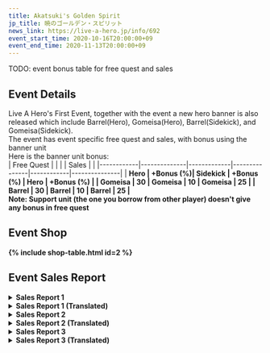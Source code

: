 ```yaml
---
title: Akatsuki's Golden Spirit
jp_title: 暁のゴールデン・スピリット
news_link: https://live-a-hero.jp/info/692
event_start_time: 2020-10-16T20:00:00+09
event_end_time: 2020-11-13T20:00:00+09
---
```


TODO: event bonus table for free quest and sales
## Event Details
Live A Hero's First Event, together with the event a new hero banner is also released which include Barrel(Hero), Gomeisa(Hero), Barrel(Sidekick), and Gomeisa(Sidekick).<br>
The event has event specific free quest and sales, with bonus using the banner unit<br>
Here is the banner unit bonus:<br>
| Free Quest |              |             |               | Sales      |               |
|------------|--------------|-------------|---------------|------------|---------------|
| <b>Hero    | <b>+Bonus (%)| <b>Sidekick | <b>+Bonus (%) | <b>Hero    | <b>+Bonus (%) |
| Gomeisa    | 30           | Gomeisa     | 10            | Gomeisa    | 25            |
| Barrel     | 30           | Barrel      | 10            | Barrel     | 25            |
<br>
Note: Support unit (the one you borrow from other player) doesn't give any bonus in free quest
<br>

## Event Shop

{% include shop-table.html id=2 %}

## Event Sales Report

<details><summary>Sales Report 1</summary>
<p>情報収集のための捜査活動中。<br><code>character0</code>と<code>character1</code>は、とある店舗を訪れる。<br>全ては事 件解決のカギを握る為……<br><br>しかし、何やら様子がおかしい。<br><code>character1</code>が裏手に回り込むと、黒煙が上がっ ている。<br><code>character1</code>の声を聞いた<code>character0</code>はすかさずドアを破り、<br>中に飛び込んだ。<br><br><code>character0</code>は倒れて動けなくなっている店主を発見。<br><code>character1</code>の声を頼りに、煙の中、店主を担いで脱出。<br><code>character1</code>は手頃なバケツで必死に消火活動を行う。<br><br>結果、２人の活躍のお陰で、店主の命は助 かった。<br>偶然とはいえ、大手柄。めでたしめでたし。<br><br>……何かを忘れているような気がするが、<br>きっと気のせいだろう。
</p>
</details>

<details><summary>Sales Report 1 (Translated)</summary>
<p>Forming an investigation team to collect information,<br><code>character0</code>and<code>character1</code>visit a certain store Hoping to the find the key to solving the case...<br><br>However, something is wrong.<br>When<code>character1</code>enters the back area, they realize the air is thick with black smoke.<br>Upon hearing the shout from<code>character1</code>,<code>character0</code>quickly broke down the door and hurried in.<br><br><code>character0</code>discovers the shopkeeper who is stuck behind collapsed, burning debris.<br>Following<code>character1</code>'s voice to safety, they escape the fire with the owner.<br><code>character1</code>quickly douses the fire with a nearby bucket.<br><br>Thanks to the pair's cooperation, the owner's life was saved.<br>Although it is just a coincidence they happened to be there, they're quite happy.<br><br>......But somehow, it feels like they forgot something?
</p>
</details>

<details><summary>Sales Report 2</summary>
<p>休業中の酒場の店内清掃中。<br><code>character0</code>は戸棚を拭き、<code>character1</code>は床を磨く。<br>棚には、な かなかにいい値段のしそうな<br>食器がずらりと並んでいる。<br><br>すると、うっかり手が滑ってしまい、<br>食器のひとつが床に落下。<br><code>character0</code>はお高そうなグラスを割ってしまう。<br><br>慌てる<code>character0</code>のもとに、すかさず駆けつける<code>character1</code>。<br>ほうきとチリトリで、丁寧に破片を片付けた。<br><code>character1</code>のお陰で、床には全く痕跡は残らなかった。<br><br>このことは、２人だけの秘密にしようと、<br><code>character0</code>と<code>character1</code>は固く誓い合ったのだった。<br><br>後日、割ったグラスの請求書が、<br>パラレルフライト社に届いたという。
</p>
</details>

<details><summary>Sales Report 2 (Translated)</summary>
<p>Today's task is cleaning the inside of a bar after closing time.<br><code>character0</code>wipes the cupboard and<code>character1</code>polishes the floor.<br>Restock the shelves with bottles,<br>and have all the tableware clean and ready.<br><br>Then, one's hand slipped accidentally,<br>and One of the dishes falls to the floor.<br><code>character0</code>broke an expensive-looking glass.<br><br><code>character1</code>rushes to <code>character0</code>in a hurry,<br>Carefully cleaned up the debris with a broom and dustpan.<br>Thanks to <code>character1</code>, there were no traces left on the floor.<br><br><code>character0</code>and<code>character1</code>promised between the two of them that it would be their little secret.<br><br>At a later date, the bill for the broken glass arrived at Parallel Flight...
</p>
</details>

<details><summary>Sales Report 3</summary>
<p>任務を終え、荒野の中を帰還中。<br><br>雰囲気のある場所で、決闘のマネゴトをし、<br>ファンサービスの動画配信をすること にした<br><code>character0</code>と<code>character1</code>。<br><br>３つ数えて振り向いて、<br>先に攻撃を当てた方が勝ち――<br><code>character0</code>と<code>character1</code>の間に、緊張が走る。<br><br>１、２、３……！<br>ばっと振り向いた<code>character0</code>の鼻を、<br><code>character1</code>の指が小突いた。<br><br>まだまだ甘いと笑い、去っていく<code>character1</code>。<br><br><code>character0</code>は何も言い返せず、<br>ただただ荒野の抜けるような空に叫ぶのだった。<br>
</p>
</details>

<details><summary>Sales Report 3 (Translated)</summary>
<p>After completing their mission,while returning to the pickup area through the wilderness,<br><code>character0</code>and<code>character1</code>happened upon a clearing with a nice, dramatic atmosphere and came up with the idea to shoot a few fanservice videos.<br><br>Turn around and count to three,<br>The one who lands an attack first wins...<br>Tension runs high between<code>character0</code>and<code>character1</code>.<br><br>１、２、３……！<br><code>character0</code>turned around only to immediately be booped on the nose by<code>character1</code>.<br><br><code>character1</code>chuckles giddily and leaves.<br><br><code>character0</code>doesn't say anything But merely shouted their anguished defeat into the clear sky.<br>
</p>
</details>
